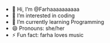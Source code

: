 - 👋 Hi, I’m @Farhaaaaaaaaaa
- 👀 I’m interested in coding
- 🌱 I’m currently learning Programming 
- 😄 Pronouns: she/her
- ⚡ Fun fact: farha loves music

<!---
Farhaaaaaaaaaa/Farhaaaaaaaaaa is a ✨ special ✨ repository because its `README.md` (this file) appears on your GitHub profile.
You can click the Preview link to take a look at your changes.
--->
